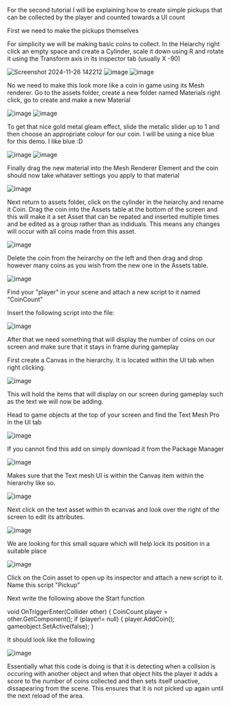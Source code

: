 For the second tutorial I will be explaining how to create simple pickups that can be collected by the player and counted towards a UI count 

First we need to make the pickups themselves

For simplicity we will be making basic coins to collect. In the Heiarchy right click an empty space and create a Cylinder, scale it down using R and rotate it using  the Transform axis in its inspector tab (usually X -90)

![Screenshot 2024-11-26 142212](https://github.com/user-attachments/assets/920baac7-e779-4094-ad9a-77f3a4c953a8)
![image](https://github.com/user-attachments/assets/ef45f4d0-0728-4da4-ad2e-ad1440c59161)
![image](https://github.com/user-attachments/assets/81b8bdf8-414d-4022-9b8a-9f8371fcb26d)

No we need to make this look more like a coin in game using its Mesh renderer. Go to the assets folder, create a new folder named Materials right click, go to create and make a new Material

![image](https://github.com/user-attachments/assets/b7a71d6d-8fdd-4257-b80d-75bb265b5994)
![image](https://github.com/user-attachments/assets/53fdb35c-ae8c-467b-81be-7ed67b645d45)


To get that nice gold metal gleam effect, slide the metalic slider up to 1 and then choose an appropriate colour for our coin. I will be using a nice blue for this demo. I like blue :D

![image](https://github.com/user-attachments/assets/f199a1dd-826a-4f8a-a0e8-9ddc7cb8fb23)
![image](https://github.com/user-attachments/assets/2321cc01-6dc6-45ca-bf72-ab0d8fde1fff)


Finally drag the new material into the Mesh Renderer Element and the coin should now take whataver settings you apply to that material

![image](https://github.com/user-attachments/assets/ded22e7e-8050-4a99-9712-baaeaa2984dc)

Next return to assets folder, click on the cylinder in the heiarchy and rename it Coin. Drag the coin into the Assets table at the bottom of the screen and this will make it a set Asset that can be repated and inserted multiple times and be edited as a group rather than as indiduals. This means any changes will occur with all coins made from this asset.

![image](https://github.com/user-attachments/assets/98cef2ba-f6bc-4445-8543-9a209a71fddf)


Delete the coin from the heirarchy on the left and then drag and drop however many coins as you wish from the new one in the Assets table. 

![image](https://github.com/user-attachments/assets/1369fa2e-6e92-451c-91fb-c5487e1c6c8e)

Find your "player" in your scene and attach a new script to it named "CoinCount" 

Insert the following script into the file:

![image](https://github.com/user-attachments/assets/919248f9-a405-44a6-8a1c-a4a9ecf748bb)

After that we need something that will display the number of coins on our screen and make sure that it stays in frame during gameplay

First create a Canvas in the hierarchy. It is located within the UI tab when right clicking.

![image](https://github.com/user-attachments/assets/45db0882-87ff-4da9-ae26-27ab9e9b2ca4)

This will hold the items that will display on our screen during gameplay such as the text we will now be adding. 

Head to game objects at the top of your screen and find the Text Mesh Pro in the UI tab

![image](https://github.com/user-attachments/assets/fe4eadcf-7fb6-4c41-b57f-2d3f5dd4330e)

If you cannot find this add on simply download it from the Package Manager

![image](https://github.com/user-attachments/assets/adab8768-565a-475d-95e5-0731697b2ec8)

Makes sure that the Text mesh UI is within the Canvas item within the hierarchy like so. 

![image](https://github.com/user-attachments/assets/ef34805d-8c96-4179-ac3e-382c2af51207)

Next click on the text asset within th ecanvas and look over the right of the screen to edit its attributes. 

![image](https://github.com/user-attachments/assets/83279bba-dae4-4652-af55-0744c0524017)

We are looking for this small square which will help lock its position in a suitable place 

![image](https://github.com/user-attachments/assets/d2cc884b-a9cd-4441-92a5-f83a4c20a91b)







Click on the Coin asset to open up its inspector and attach a new script to it. Name this script "Pickup"

Next write the following above the Start function 

void OnTriggerEnter(Collider other)
{ 
  CoinCount player = other.GetComponent<CoinCount>();
if (player!= null)
{
player.AddCoin();
gameobject.SetActive(false);
}

It should look like the following

![image](https://github.com/user-attachments/assets/7ab998fc-c56d-4599-a648-3b273936465c)

Essentially what this code is doing is that it is detecting when a collsion is occuring with another object and when that object hits the player it adds a score to the number of coins collected and then sets itself unactive, dissapearing from the scene. 
This ensures that it is not picked up again until the next reload of the area. 








